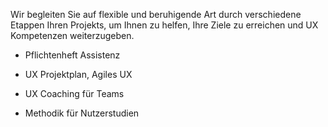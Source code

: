 Wir begleiten Sie auf flexible und beruhigende Art durch verschiedene Etappen Ihren Projekts, um Ihnen zu helfen, Ihre Ziele zu erreichen und UX Kompetenzen weiterzugeben.

* Pflichtenheft Assistenz

* UX Projektplan, Agiles UX

* UX Coaching für Teams

* Methodik für Nutzerstudien
